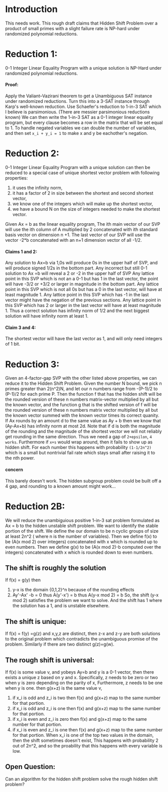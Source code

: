 # Introduction
This needs work.
This rough draft claims that Hidden Shift Problem over a product of small primes with a slight failure rate
is NP-hard under randomized polynomial reductions.
# Reduction 1:
0-1 Integer Linear Equality Program with a unique solution is NP-Hard under randomized polynomial reductions.
#### Proof: 
Apply the Valiant–Vazirani theorem to get a Unambiguous SAT instance under randomized reductions.
Turn this into a 3-SAT instance through Karp's well-known reduction.
Use Schaefer's reduction to 1-in-3 SAT which I believe is parsimonious. 
(There are messier parsimonious reductions known) 
We can then write the 1-in-3 SAT as a 0-1 integer linear equality program,
but every clause becomes a row in the matrix that will be set equal to 1.
To handle negated variables we can double the number of variables,
and then set  ```x_i + y_i = 1``` to make x and y be eachother's negation.
# Reduction 2:
0-1 Integer Linear Equality Program with a unique solution 
can then be reduced to a special case of unique shortest vector problem with following properties:
1. it uses the infinity norm,
2. it has a factor of 2 in size between the shortest and second shortest vector,
3. we know one of the integers which will make up the shortest vector,
4. we have a bound N on the size of integers needed to make the shortest vector.

Given Ax = b as the linear equality program,
The ith main vector of our SVP will use the ith column of A multiplied by 2 
concatenated with ith standard basis vector on dimension n +1.
The last vector of our SVP will use the vector -2*b 
concatenated with an n+1 dimension vector of all -1/2.
#### Claims 1 and 2:
Any solution to Ax=b via 1,0s will produce 0s in the upper half of SVP,
and will produce signed 1/2s in the bottom part.
Any incorrect but still 0-1 solution to Ax =b will reveal a 2 or -2 in the upper half of SVP
Any lattice point in this SVP which is not an a 0-1 but has 1 in the last vector,
the point will have -3/2 or +3/2 or larger in magnitude in the bottom part.
Any lattice point in this SVP which is not all 0s but has a 0 in the last vector,
will have at least magnitude 1.
Any lattice point in this SVP which has -1 in the last vector might have the negation of the previous sections.
Any lattice point in this SVP which has 2 or larger in the last vector will have at least magnitude 1.
Thus a correct solution has infinity norm of 1/2 and the next biggest solution will have infinity norm at least 1.
#### Claim 3 and 4:
The shortest vector will have the last vector as 1, and will only need integers of 1 bit.

# Reduction 3: 

Given an 4-factor-gap SVP with the other listed above properties, we can reduce it to the Hidden Shift Problem.
Given the number N bound, we pick n primes greater than 2(n^2)N, 
and let our n numbers range from  -(P-1)/2 to (P-1)/2 for each prime P.
Then the function f that has the hidden shift will be the rounded version of these n numbers matrix-vector multiplied by all but the known vector,
and the function g that is the shifted version of f will be the rounded version of these n numbers matrix vector multiplied by all 
but the known vector summed with the known vector times its correct quanity.
If Ax rounds by an amount d to the same value as Ay + b then we know that (Ay-Ax+b) has infinity norm at most 2d.
Note that if d is both the magnitude of the rounding and the magnitude of the shortest vector we will not reliably get rounding in the same direction.
Thus we need a gap of ```2+epsilon```, ```4 works```.
Furthermore if ```x+s``` would wrap around, then it fails to show up as hidden shift.
For each number this happens with probability ```(1-1/2n^2) ```
which is a small but nontrivial fail rate which stays small after raising it to the nth power.

#### concern
This barely doesn't work.
The hidden subgroup problem could be built off a 4 gap, and rounding to a known amount might work...

# Reduction 2B:
We will reduce the unambiguious positive 1-in-3 sat problem formulated as Ax = b to the hidden unstable shift problem.
We want to identify the stable portion of the shift.
We define the our domain to be n cyclic groups of size at least 2n^2 ( where n is the number of variables).
Then we define f(x) to be (A(x mod 2) over integers) concatenated with x which is rounded up to even numbers.
Then we define g(x) to be (A(x mod 2)-b computed over the integers) concatenated with x which is rounded down to even numbers.

## The shift is roughly the solution
If f(x) = g(y) then
1. y-x is the domain {0,1,2}^n because of the rounding effects
2. Ay'-Ax' -b = 0 thus A(y'-x') = b thus A(y-x mod 2) = b
So, the shift (y-x mod 2) satisfies the problem we want to solve.
And the shift has 1 where the solution has a 1, and is unstable elsewhere.

## The shift is unique:
If f(x) = f(y) =g(z) and x,y,z are distinct,
then z-x and z-y are both solutions to the original problem
which contradicts the unambiguous promise of the problem.
Similarly if there are two distinct g(z)=g(w).

## The rough shift is universal:
If f(x) is some value v, and  yobeys Ay=b and y is a 0-1 vector,
then there exists a unique z based on y and x.
Specifically, z needs to be zero or two when y is zero depending on the parity of x,
Furthermore, z needs to be one when y is one.
then g(x+z) is the same value v,
1. if x_i is odd and z_i is two then f(x) and g(x+z) map to the same number for that portion.
2. if x_i is odd and z_i is one then f(x) and g(x+z) map to the same number for that portion.
3. if x_i is even and z_i is zero then f(x) and g(x+z) map to the same number for that portion.
4. if x_i is even and z_i is one then f(x) and g(x+z) map to the same number for that portion.
When x_i is one of the top two values in the domain, then the shift sometimes doesn't exist,
This happens with probability 2 out of 2n^2, and so the proability that this happens with every variable is low.

## Open Question:
Can an algorithm for the hidden shift problem solve the rough hidden shift problem?



